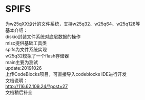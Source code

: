 # SPIFS
 为w25qXX设计的文件系统，支持w25q32、w25q64、w25q128等  
 基本介绍：  
 diskio封装文件系统对底层数据的操作  
 misc提供基础工具类  
 spifs为文件系统实现  
 w25q32模拟了一个flash存储器  
 main主要为测试  
 update:20191026  
 上传CodeBlocks项目，可直接导入codeblocks IDE进行开发  
 文档说明：  
 http://116.62.109.24/?post=27  
 文档稍后补全
